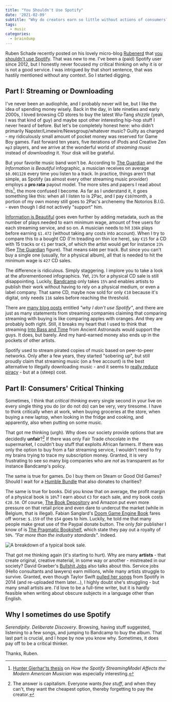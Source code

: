 ```yaml
---
title: "You Shouldn't Use Spotify"
date: '2021-02-09'
subtitle: "Why do creators earn so little without actions of consumers?"
tags:
  - music
categories:
  - braindump
---
```


Ruben Schade recently posted on his lovely micro-blog [Rubenerd](https://rubenerd.com/) that [you shouldn't use Spotify](https://rubenerd.com/going-to-shadu/). That was new to me. I've been a (paid) Spotify user since 2012, but I honestly never focused my critical thinking on why it is or is not a good service. I was intrigued by that short sentence, that was hastily mentioned without any context. So I started digging. 

## Part I: Streaming or Downloading

I've never been an audiophile, and I probably never will be, but I like the idea of spending money wisely. Back in the day, in late nineties and early 2000s, I loved browsing CD stores to buy the latest Wu-Tang _shizzle_ (yeah, I was that kind of guy) and maybe spot other interesting hip-hop stuff I never heard of before. But let's be completely honest here: who didn't primarily Napster/Limewire/Newsgroup/whatever music? Guilty as charged - my ridiculously small amount of pocket money was reserved for Game Boy games. Fast forward ten years, five iterations of iPods and Creative Zen `mp3` players, and we arrive at the wonderful world of _streaming music_ instead of _downloading_ it. Your disk will be grateful.

But your favorite music band won't be. According to [The Guardian](https://www.theguardian.com/technology/2015/apr/03/how-much-musicians-make-spotify-itunes-youtube) and the _Information is Beautiful_ infographic, a musician receives on average `$0.001128` every time you listen to a track. In practice, things aren't that simple, as Spotify (as almost every other streaming music provider) employs a **pro rata** payout model. The more sites and papers I read about this[^thesis], the more confused I become. As far as I understand it, it goes something like this: when all I listen to is 2Pac, and I pay `€10`/month, a portion of my own money still goes to 2Pac's archenemy the Notorios B.I.G. - even though I did not actively "support" him. 

[^thesis]: [Hunter Gierhar'ts thesis](https://repositories.lib.utexas.edu/bitstream/handle/2152/75450/gierharthunter_Thesis_How%20the%20Spotify%20Streaming%20Model%20Affects%20the%20Modern%20American%20Musician_2019.pdf?sequence=1&isAllowed=y) on _How the Spotify StreamingModel Affects the Modern American Musician_ was especially interesting.

[Information is Beautiful](https://informationisbeautiful.net/visualizations/spotify-apple-music-tidal-music-streaming-services-royalty-rates-compared/) goes even further by adding metadata, such as the number of plays needed to earn minimum wage, amount of free users for each streaming service, and so on. A musician needs to hit `336k` plays before earning `$1.472` (without taking any costs into account). When I try to compare this to a bought CD (I'm treading on thin ice here), say `€15` for a CD with 15 tracks or `€1` per track, of which the artist would get for instance `23%` (See [The Guardian](https://www.theguardian.com/technology/2015/apr/03/how-much-musicians-make-spotify-itunes-youtube) figure). That means `6400` per track. But since you can't buy a single one (usually, for a physical album), all that is needed to hit the minimum wage is `427` CD sales. 

The difference is ridiculous. Simply staggering. I implore you to take a look at the aforementioned infographics. Yet, `23%` for a physical CD sale is still disappointing. Luckily, [Bandcamp](https://bandcamp.com/fair_trade_music_policy) only takes `15%` and enables artists to publish their work without having to rely on a physical medium, or even a label company. That same CD, maybe now sold for only `€10` because it's digital, only needs `116` sales before reaching the threshold. 

There are [many blog posts](https://radarradio.net/blog/why-i-dont-use-spotify) entitled _"why I don't use Spotify"_, and there are just as many statements from streaming companies claiming that comparing streaming with buying is like comparing apples with oranges. And they are probably both right. Still, it breaks my heart that I used to think that streaming [Into Bass and Time](https://switchstancerecordings.bandcamp.com/album/into-bass-and-time) from Ancient Astronauts would support the guys. It does, but barely. And my hard-earned money also ends up in the pockets of other artists. 

Spotify used to stream pirated copies of music based on peer-to-peer networks. Only after a few years, they started "sobering up", but still proudly claim that streaming music (on a free account) is the best alternative to illegally downloading music - and it seems to [really reduce piracy](https://www.engadget.com/2015-10-28-spotify-piracy-study.html) - but at a (steep) cost. 

## Part II: Consumers' Critical Thinking

Sometimes, I think that _critical thinking_ every single second in your live on every single thing you do (or do not do) can be very, very tiresome. I have to think critically when at work, when buying groceries at the store, when buying a new laptop, when looking in the fridge and cooking, and apparently, also when putting on some music. 

That got me thinking (urgh). Why does our society provide options that are decidedly **unfair**?[^unfair] If there was only Fair Trade chocolate in the supermarket, I couldn't buy stuff that exploits African farmers. If there was only the option to buy from a fair streaming service, I wouldn't need to fry my brains trying to trace my subscription money. Granted, it is very frustrating to see so many big companies who are _not_ as transparent as for instance Bandcamp's policy. 

[^unfair]: The answer is capitalism. Everyone wants _free stuff_, and when they can't, they want the cheapest option, thereby forgetting to pay the creator.

The same is true for games. Do I buy them on Steam or Good Old Games? Should I wait for a [Humble Bundle](https://www.humblebundle.com/about?hmb_source=navbar) that also donates to charities? 

The same is true for books. Did you know that on average, the profit margin of a physical book is `10%`? I earn about `€3` for each sale, and my book costs `€28.50`. Of course, [The Book Depository](https://www.bookdepository.com/) and Amazon put even more pressure on that retail price and even dare to undercut the market (while in Belgium, that is illegal). Fabian Sanglard's [Doom Game Engine Book](https://fabiensanglard.net/gebbdoom/) fares off worse: `$.159` of the `$54` goes to him. Luckily, he told me that many people make great use of the Paypal donate button. The only _fair_ publisher I know of is [The Pragmatic Bookshelf](https://pragprog.com/become-an-author/), which state they pay out a royalty of `50%`. _"Far more than the industry standards"_. Indeed. 

![](../profit.jpg "A breakdown of a typical book sale. ")

That got me thinking again (it's starting to hurt). Why are many **artists** - that create original, creative material, in some way or another - mistreated in our society? David Graeber's [Bullshit Jobs](/post/2020/12/thoughts-on-bullshit-jobs/) also talks about this. Service jobs (Hello consultants and lawyers) earn millions, while many artists struggle to survive. Granted, even though Taylor Swift [pulled her songs](https://www.rollingstone.com/music/music-news/taylor-swift-abruptly-pulls-entire-catalog-from-spotify-55523/) from Spotify in 2014 (and re-uploaded them later...), I highly doubt she's struggling - but many small artists are. I'd love to be a full-time writer, but it is hardly feasible when writing about obscure subjects in a language other than English. 

## Why I sometimes do use Spotify

_Serendipity_. _Deliberate Discovery_. Browsing, having stuff suggested, listening to a few songs, and jumping to Bandcamp to buy the album. That last part is crucial, and I hope by now you know why. Sometimes, it does pay off to be a critical thinker. 

Thanks, Ruben. 
